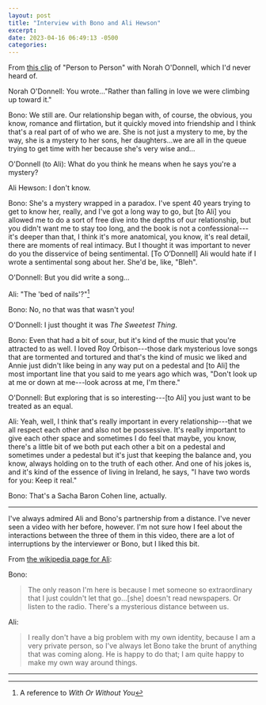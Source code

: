 ```yaml
---
layout: post
title: "Interview with Bono and Ali Hewson"
excerpt: 
date: 2023-04-16 06:49:13 -0500
categories: 
---
```


From [this clip](https://www.youtube.com/watch?v=hHuA42Wa3uo) of "Person to Person" with Norah O'Donnell, which I'd never heard of.

Norah O'Donnell: You wrote..."Rather than falling in love we were climbing up toward it."

Bono: We still are. Our relationship began with, of course, the obvious, you know, romance and flirtation, but it quickly moved into friendship and I think that's a real part of of who we are. She is not just a mystery to me, by the way, she is a mystery to her sons, her daughters...we are all in the queue trying to get time with her because she's very wise and...

O'Donnell (to Ali): What do you think he means when he says you're a mystery?

Ali Hewson: I don't know.

Bono: She's a mystery wrapped in a paradox. I've spent 40 years trying to get to know her, really, and I've got a long way to go, but [to Ali] you allowed me to do a sort of free dive into the depths of our relationship, but you didn't want me to stay too long, and the book is not a confessional---it's deeper than that, I think it's more anatomical, you know, it's real detail, there are moments of real intimacy. But I thought it was important to never do you the disservice of being sentimental. [To O’Donnell] Ali would hate if I wrote a sentimental song about her. She'd be, like, "Bleh".

O'Donnell: But you did write a song...

Ali: "The 'bed of nails'?"[^1]

Bono: No, no that was that wasn't you!

O'Donnell: I just thought it was _The Sweetest Thing_.

Bono: Even that had a bit of sour, but it's kind of the music that you're attracted to as well. I loved Roy Orbison---those dark mysterious love songs that are tormented and tortured and that's the kind of music we liked and Annie just didn't like being in any way put on a pedestal and [to Ali] the most important line that you said to me years ago which was, "Don't look up at me or down at me---look across at me, I'm there."

O'Donnell: But exploring that is so interesting---[to Ali] you just want to be treated as an equal.

Ali: Yeah, well, I think that's really important in every relationship---that we all respect each other and also not be possessive. It's really important to give each other space and sometimes I do feel that maybe, you know, there's a little bit of we both put each other a bit on a pedestal and sometimes under a pedestal but it's just that keeping the balance and, you know, always holding on to the truth of each other. And one of his jokes is, and it's kind of the essence of living in Ireland, he says, "I have two words for you: Keep it real."

Bono: That's a Sacha Baron Cohen line, actually.

---

I've always admired Ali and Bono's partnership from a distance. I've never seen a video with her before, however. I'm not sure how I feel about the interactions between the three of them in this video, there are a lot of interruptions by the interviewer or Bono, but I liked this bit.

From [the wikipedia page for Ali](https://en.wikipedia.org/wiki/Ali_Hewson):

Bono:

> The only reason I'm here is because I met someone so extraordinary that I just couldn't let that go...[she] doesn't read newspapers. Or listen to the radio. There's a mysterious distance between us.

Ali:

> I really don't have a big problem with my own identity, because I am a very private person, so I've always let Bono take the brunt of anything that was coming along. He is happy to do that; I am quite happy to make my own way around things.

---

[^1]: A reference to _With Or Without You_

